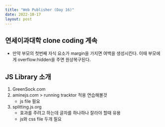 ```yaml
---
title: "Web Publisher (Day 16)"
date: 2022-10-17
layout: post
---
```

##  연세이과대학 clone coding 계속
- 만약 부모의 첫번째 자식 요소가 margin을 가지면 여백을 생성시킨다. 
이때 부모에게 overflow:hidden을 주면 원상복구된다.
##  JS Library 소개
1. GreenSock.com
2. aminejs.com > running tracktor 적용 연습해볼것
	-	js file 필요
3. splitting.js.org 
	-	효과를 주려고 하는데 글자를 하나하나 잘라야 할때 유용
	-	js와 css file 두개 필요
